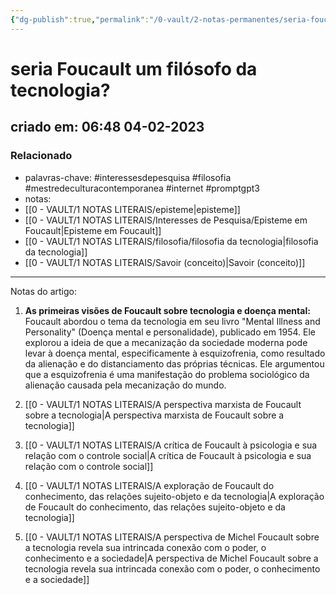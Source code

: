 ```yaml
---
{"dg-publish":true,"permalink":"/0-vault/2-notas-permanentes/seria-foucault-um-filosofo-da-tecnologia/","tags":["permanente","interessesdepesquisa","filosofia","mestredeculturacontemporanea","internet","promptgpt3"],"dgHomeLink":true,"dgShowLocalGraph":true,"dgShowFileTree":true,"dgEnableSearch":true}
---
```


# seria Foucault um filósofo da tecnologia?

## criado em: 06:48 04-02-2023

### Relacionado

- palavras-chave: #interessesdepesquisa #filosofia #mestredeculturacontemporanea #internet #promptgpt3 
- notas: 
- [[0 - VAULT/1 NOTAS LITERAIS/episteme\|episteme]]
- [[0 - VAULT/1 NOTAS LITERAIS/Interesses de Pesquisa/Episteme em Foucault\|Episteme em Foucault]]
- [[0 - VAULT/1 NOTAS LITERAIS/filosofia/filosofia da tecnologia\|filosofia da tecnologia]]
- [[0 - VAULT/1 NOTAS LITERAIS/Savoir (conceito)\|Savoir (conceito)]]
---

Notas do artigo:

1. **As primeiras visões de Foucault sobre tecnologia e doença mental:** Foucault abordou o tema da tecnologia em seu livro "Mental Illness and Personality" (Doença mental e personalidade), publicado em 1954. Ele explorou a ideia de que a mecanização da sociedade moderna pode levar à doença mental, especificamente à esquizofrenia, como resultado da alienação e do distanciamento das próprias técnicas. Ele argumentou que a esquizofrenia é uma manifestação do problema sociológico da alienação causada pela mecanização do mundo.

2. [[0 - VAULT/1 NOTAS LITERAIS/A perspectiva marxista de Foucault sobre a tecnologia\|A perspectiva marxista de Foucault sobre a tecnologia]]

3. [[0 - VAULT/1 NOTAS LITERAIS/A crítica de Foucault à psicologia e sua relação com o controle social\|A crítica de Foucault à psicologia e sua relação com o controle social]]

4. [[0 - VAULT/1 NOTAS LITERAIS/A exploração de Foucault do conhecimento, das relações sujeito-objeto e da tecnologia\|A exploração de Foucault do conhecimento, das relações sujeito-objeto e da tecnologia]]
   
5. [[0 - VAULT/1 NOTAS LITERAIS/A perspectiva de Michel Foucault sobre a tecnologia revela sua intrincada conexão com o poder, o conhecimento e a sociedade\|A perspectiva de Michel Foucault sobre a tecnologia revela sua intrincada conexão com o poder, o conhecimento e a sociedade]]
